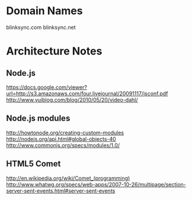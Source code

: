 Domain Names
============

blinksync.com
blinksync.net


Architecture Notes
==================


Node.js
-------

https://docs.google.com/viewer?url=http://s3.amazonaws.com/four.livejournal/20091117/jsconf.pdf
http://www.yuiblog.com/blog/2010/05/20/video-dahl/


Node.js modules
---------------

http://howtonode.org/creating-custom-modules
http://nodejs.org/api.html#global-objects-40
http://www.commonjs.org/specs/modules/1.0/


HTML5 Comet
-----------

http://en.wikipedia.org/wiki/Comet_(programming)
http://www.whatwg.org/specs/web-apps/2007-10-26/multipage/section-server-sent-events.html#server-sent-events
